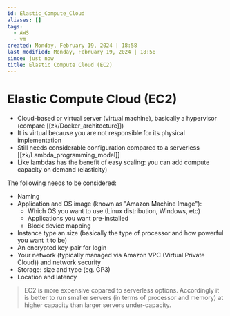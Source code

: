 ```yaml
---
id: Elastic_Compute_Cloud
aliases: []
tags:
  - AWS
  - vm
created: Monday, February 19, 2024 | 18:58
last_modified: Monday, February 19, 2024 | 18:58
since: just now
title: Elastic Compute Cloud (EC2)
---
```


# Elastic Compute Cloud (EC2)

- Cloud-based or virtual server (virtual machine), basically a hypervisor
  (compare [[zk/Docker_architecture]])
- It is virtual because you are not responsible for its physical implementation
- Still needs considerable configuration compared to a serverless
  [[zk/Lambda_programming_model]]
- Like lambdas has the benefit of easy scaling: you can add compute capacity on
  demand (elasticity)

The following needs to be considered:

- Naming
- Application and OS image (known as "Amazon Machine Image"):
  - Which OS you want to use (Linux distribution, Windows, etc)
  - Applications you want pre-installed
  - Block device mapping
- Instance type an size (basically the type of processor and how powerful you
  want it to be)
- An encrypted key-pair for login
- Your network (typically managed via Amazon VPC (Virtual Private Cloud)) and
  network security
- Storage: size and type (eg. GP3)
- Location and latency

> EC2 is more expensive copared to serverless options. Accordingly it is better
> to run smaller servers (in terms of processor and memory) at higher capacity
> than larger servers under-capacity.
